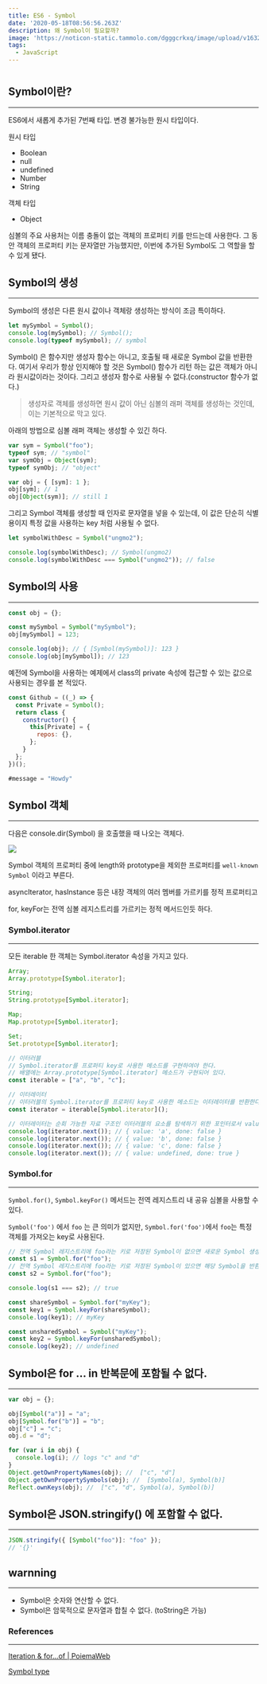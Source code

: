 ```yaml
---
title: ES6 - Symbol
date: '2020-05-18T08:56:56.263Z'
description: 왜 Symbol이 필요할까?
image: 'https://noticon-static.tammolo.com/dgggcrkxq/image/upload/v1632298243/tlog/cover/_____JS_1_jbq8ea.png'
tags:
  - JavaScript
---
```


#

## Symbol이란?

---

ES6에서 새롭게 추가된 7번째 타입. 변경 불가능한 원시 타입이다.

원시 타입

- Boolean
- null
- undefined
- Number
- String

객체 타입

- Object

심볼의 주요 사용처는 이름 충돌이 없는 객체의 프로퍼티 키를 만드는데 사용한다. 그 동안 객체의 프로퍼티 키는 문자열만 가능했지만, 이번에 추가된 Symbol도 그 역할을 할 수 있게 됐다.

## Symbol의 생성

---

Symbol의 생성은 다른 원시 값이나 객체랑 생성하는 방식이 조금 특이하다.

```jsx
let mySymbol = Symbol();
console.log(mySymbol); // Symbol();
console.log(typeof mySymbol); // symbol
```

Symbol() 은 함수지만 생성자 함수는 아니고, 호출될 때 새로운 Symbol 값을 반환한다. 여기서 우리가 항상 인지해야 할 것은 Symbol() 함수가 리턴 하는 값은 객체가 아니라 원시값이라는 것이다. 그리고 생성자 함수로 사용될 수 없다.(constructor 함수가 없다.)

> 생성자로 객체를 생성하면 원시 값이 아닌 심볼의 래퍼 객체를 생성하는 것인데, 이는 기본적으로 막고 있다.

아래의 방법으로 심볼 래퍼 객체는 생성할 수 있긴 하다.

```jsx
var sym = Symbol("foo");
typeof sym; // "symbol"
var symObj = Object(sym);
typeof symObj; // "object"

var obj = { [sym]: 1 };
obj[sym]; // 1
obj[Object(sym)]; // still 1
```

그리고 Symbol 객체를 생성할 때 인자로 문자열을 넣을 수 있는데, 이 값은 단순히 식별용이지 특정 값을 사용하는 key 처럼 사용될 수 없다.

```jsx
let symbolWithDesc = Symbol("ungmo2");

console.log(symbolWithDesc); // Symbol(ungmo2)
console.log(symbolWithDesc === Symbol("ungmo2")); // false
```

## Symbol의 사용

---

```jsx
const obj = {};

const mySymbol = Symbol("mySymbol");
obj[mySymbol] = 123;

console.log(obj); // { [Symbol(mySymbol)]: 123 }
console.log(obj[mySymbol]); // 123
```

예전에 Symbol을 사용하는 예제에서 class의 private 속성에 접근할 수 있는 값으로 사용되는 경우를 본 적있다.

```jsx
const Github = ((_) => {
  const Private = Symbol();
  return class {
    constructor() {
      this[Private] = {
        repos: {},
      };
    }
  };
})();
```

```jsx
#message = "Howdy"
```

## Symbol 객체

---

다음은 console.dir(Symbol) 을 호출했을 때 나오는 객체다.

![](https://noticon-static.tammolo.com/dgggcrkxq/image/upload/v1631952590/tlog/_2020-02-06__11.22.50_hzjfus.png)

Symbol 객체의 프로퍼티 중에 length와 prototype을 제외한 프로퍼티를 `well-known Symbol` 이라고 부른다.

asyncIterator, hasInstance 등은 내장 객체의 여러 멤버를 가르키를 정적 프로퍼티고

for, keyFor는 전역 심볼 레지스트리를 가르키는 정적 메서드인듯 하다.

### Symbol.iterator

---

모든 iterable 한 객체는 Symbol.iterator 속성을 가지고 있다.

```jsx
Array;
Array.prototype[Symbol.iterator];

String;
String.prototype[Symbol.iterator];

Map;
Map.prototype[Symbol.iterator];

Set;
Set.prototype[Symbol.iterator];
```

```jsx
// 이터러블
// Symbol.iterator를 프로퍼티 key로 사용한 메소드를 구현하여야 한다.
// 배열에는 Array.prototype[Symbol.iterator] 메소드가 구현되어 있다.
const iterable = ["a", "b", "c"];

// 이터레이터
// 이터러블의 Symbol.iterator를 프로퍼티 key로 사용한 메소드는 이터레이터를 반환한다.
const iterator = iterable[Symbol.iterator]();

// 이터레이터는 순회 가능한 자료 구조인 이터러블의 요소를 탐색하기 위한 포인터로서 value, done 프로퍼티를 갖는 객체를 반환하는 next() 함수를 메소드로 갖는 객체이다. 이터레이터의 next() 메소드를 통해 이터러블 객체를 순회할 수 있다.
console.log(iterator.next()); // { value: 'a', done: false }
console.log(iterator.next()); // { value: 'b', done: false }
console.log(iterator.next()); // { value: 'c', done: false }
console.log(iterator.next()); // { value: undefined, done: true }
```

### Symbol.for

---

`Symbol.for()`, `Symbol.keyFor()` 메서드는 전역 레지스트리 내 공유 심볼을 사용할 수 있다.

`Symbol('foo')` 에서 `foo` 는 큰 의미가 없지만, `Symbol.for('foo')`에서 `foo`는 특정 객체를 가져오는 key로 사용된다.

```jsx
// 전역 Symbol 레지스트리에 foo라는 키로 저장된 Symbol이 없으면 새로운 Symbol 생성
const s1 = Symbol.for("foo");
// 전역 Symbol 레지스트리에 foo라는 키로 저장된 Symbol이 있으면 해당 Symbol을 반환
const s2 = Symbol.for("foo");

console.log(s1 === s2); // true
```

```jsx
const shareSymbol = Symbol.for("myKey");
const key1 = Symbol.keyFor(shareSymbol);
console.log(key1); // myKey

const unsharedSymbol = Symbol("myKey");
const key2 = Symbol.keyFor(unsharedSymbol);
console.log(key2); // undefined
```

## Symbol은 for ... in 반복문에 포함될 수 없다.

---

```jsx
var obj = {};

obj[Symbol("a")] = "a";
obj[Symbol.for("b")] = "b";
obj["c"] = "c";
obj.d = "d";

for (var i in obj) {
  console.log(i); // logs "c" and "d"
}
Object.getOwnPropertyNames(obj); //  ["c", "d"]
Object.getOwnPropertySymbols(obj); //  [Symbol(a), Symbol(b)]
Reflect.ownKeys(obj); //  ["c", "d", Symbol(a), Symbol(b)]
```

## Symbol은 JSON.stringify() 에 포함할 수 없다.

---

```jsx
JSON.stringify({ [Symbol("foo")]: "foo" });
// '{}'
```

## warnning

---

- Symbol은 숫자와 연산할 수 없다.
- Symbol은 암묵적으로 문자열과 합칠 수 없다. (toString은 가능)

### References

---

[Iteration & for...of | PoiemaWeb](https://poiemaweb.com/es6-iteration-for-of)

[Symbol type](https://javascript.info/symbol)

